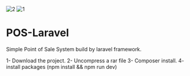 ![2](https://github.com/user-attachments/assets/12fc2494-c9e2-4ad3-bcbf-0c4bb9fd42c9)
![1](https://github.com/user-attachments/assets/dd2ad165-0f9f-4a1d-90a3-b7e2c52d244d)


# POS-Laravel
Simple Point of Sale System build by laravel framework.

1- Download the project.
2- Uncompress a rar file
3- Composer install.
4- install packages (npm install && npm run dev)	
